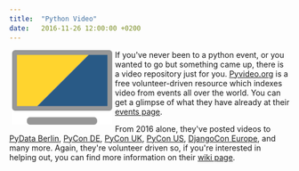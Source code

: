 ```yaml
---
title:  "Python Video"
date:   2016-11-26 12:00:00 +0200
---
```


<img src="/images/PyVideo.png" alt="Pyvideo Logo" align="left" hspace="5" style="width:180px;">

If you've never been to a python event, or you wanted to go but something came up, there is a video repository just for you. [Pyvideo.org](pyvideo.org) is a free volunteer-driven resource which indexes video from events all over the world. You can get a glimpse of what they have already at their [events page](http://pyvideo.org/events.html).

From 2016 alone, they've posted videos to [PyData Berlin](http://pyvideo.org/events/pydata-berlin-2016.html), [PyCon DE](http://pyvideo.org/events/pycon-de-2016.html), [PyCon UK](http://pyvideo.org/events/pycon-uk-2016.html), [PyCon US](http://pyvideo.org/events/pycon-us-2016.html), [DjangoCon Europe](http://pyvideo.org/events/djangocon-europe-2016.html), and many more. Again, they're volunteer driven so, if you're interested in helping out, you can find more information on their [wiki page](https://github.com/pyvideo/pyvideo/wiki/How-to-Volunteer).
